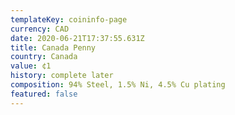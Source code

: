 ```yaml
---
templateKey: coininfo-page
currency: CAD
date: 2020-06-21T17:37:55.631Z
title: Canada Penny
country: Canada
value: ¢1
history: complete later
composition: 94% Steel, 1.5% Ni, 4.5% Cu plating
featured: false
---
```

